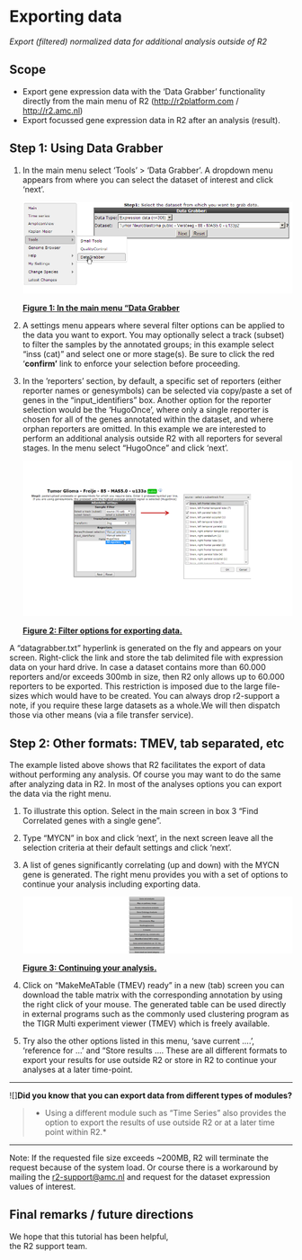 <a id="exporting_data"></a>

Exporting data
==============



*Export (filtered) normalized data for additional analysis outside of
R2*




Scope
-----

-   Export gene expression data with the ‘Data Grabber’ functionality
    directly from the main menu of R2 (<http://r2platform.com> / <http://r2.amc.nl>)
-   Export focussed gene expression data in R2 after an analysis (result).





Step 1: Using Data Grabber
---------------





1.  In the main menu select ‘Tools’ > ‘Data Grabber’. A dropdown menu
    appears from where you can select the dataset of interest and
    click ‘next’.
    
	![](_static/images/ExportData_datagrabber.png "Figure    1: In the main menu “Data    Grabber")
	
	[**Figure    1: In the main menu “Data    Grabber**](_static/images/ExportData_datagrabber.png)
	
2.  A settings menu appears where several filter options can be applied
    to the data you want to export. You may optionally select a
    track (subset) to filter the samples by the annotated groups; in
    this example select “inss (cat)” and select one or more stage(s). Be
    sure to click the red ‘**confirm’** link to enforce your selection
    before proceeding.
3.  In the ’reporters’ section, by default, a specific set of reporters
    (either reporter names or genesymbols) can be selected via
    copy/paste a set of genes in the “input\_identifiers” box. Another
    option for the reporter selection would be the ‘HugoOnce’, where
    only a single reporter is chosen for all of the genes annotated
    within the dataset, and where orphan reporters are omitted. In this
    example we are interested to perform an additional analysis outside
    R2 with all reporters for several stages. In the menu select
    “HugoOnce” and click ‘next’.
    
	![](_static/images/ExportData_filter.png "Figure    2: Filter options for    exporting data.")
	
	[**Figure    2: Filter options for    exporting data.**](_static/images/ExportData_filter.png)
	



A “datagrabber.txt” hyperlink is generated on the fly and appears on
your screen. Right-click the link and store the tab delimited file with
expression data on your hard drive. In case a dataset contains more than
60.000 reporters and/or exceeds 300mb in size, then R2 only allows up to 60.000 reporters to be
exported. This restriction is imposed due to the large file-sizes which would have to be created.
You can always drop r2-support a note, if you require these large datasets as a whole.We will then dispatch those via other means (via a file transfer service).







Step 2: Other formats: TMEV, tab separated, etc
----------------



The example listed above shows that R2 facilitates the export of data
without performing any analysis. Of course you may want to do the same
after analyzing data in R2. In most of the analyses options you can
export the data via the right menu.



1.  To illustrate this option. Select in the main screen in box 3 “Find
    Correlated genes with a single gene”.
2.  Type “MYCN” in box and click ‘next’, in the next screen leave all
    the selection criteria at their default settings and click ‘next’.
3.  A list of genes significantly correlating (up and down) with the
    MYCN gene is generated. The right menu provides you with a set of
    options to continue your analysis including exporting data.
    
	![](_static/images/ExportData_menu.png "Figure    3: Continuing    your analysis.")
	
	[**Figure    3: Continuing    your analysis.**](_static/images/ExportData_menu.png)
	
4.  Click on “MakeMeATable (TMEV) ready” in a new (tab) screen you can
    download the table matrix with the corresponding annotation by using
    the right click of your mouse. The generated table can be used
    directly in external programs such as the commonly used clustering
    program as the TIGR Multi experiment viewer (TMEV) which is
    freely available.
5.  Try also the other options listed in this menu, ‘save current ….’,
    ‘reference for …’ and “Store results …. These are all different
    formats to export your results for use outside R2 or store in R2 to
    continue your analyses at a later time-point.

-----------------
  ![]**Did you know that you can export data from different types of modules?**

>*  Using a different module such as “Time Series” also provides the option to export the results of use outside R2 or at a later time point within R2.*
  
------------------



Note: If the requested file size exceeds \~200MB, R2 will terminate the
request because of the system load. Or course there is a workaround by
mailing the r2-support@amc.nl and request for the dataset expression
values of interest.







Final remarks / future directions
---------------------------------

We hope that this tutorial has been helpful,  
the R2 support team.



